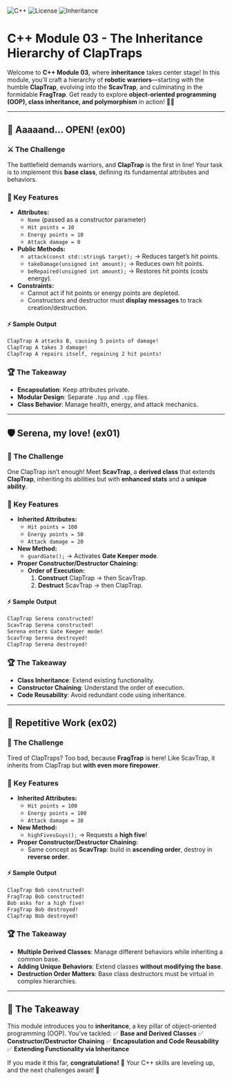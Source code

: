 ![C++](https://img.shields.io/badge/C++-98-blue?logo=cplusplus) ![License](https://img.shields.io/badge/License-Free-red) ![Inheritance](https://img.shields.io/badge/Inheritance-Approved-green)  

# C++ Module 03 - The Inheritance Hierarchy of ClapTraps

Welcome to **C++ Module 03**, where **inheritance** takes center stage! In this module, you'll craft a hierarchy of **robotic warriors**—starting with the humble **ClapTrap**, evolving into the **ScavTrap**, and culminating in the formidable **FragTrap**. Get ready to explore **object-oriented programming (OOP), class inheritance, and polymorphism** in action! 🤖🔥

---

## 🤖 Aaaaand... OPEN! (ex00)

### ⚔️ The Challenge
The battlefield demands warriors, and **ClapTrap** is the first in line! Your task is to implement this **base class**, defining its fundamental attributes and behaviors.

### 🔹 Key Features
- **Attributes:**
  - `Name` (passed as a constructor parameter)
  - `Hit points = 10`
  - `Energy points = 10`
  - `Attack damage = 0`
- **Public Methods:**
  - `attack(const std::string& target);` → Reduces target’s hit points.
  - `takeDamage(unsigned int amount);` → Reduces own hit points.
  - `beRepaired(unsigned int amount);` → Restores hit points (costs energy).
- **Constraints:**
  - Cannot act if hit points or energy points are depleted.
  - Constructors and destructor must **display messages** to track creation/destruction.

#### ⚡ Sample Output
```bash
ClapTrap A attacks B, causing 5 points of damage!
ClapTrap A takes 3 damage!
ClapTrap A repairs itself, regaining 2 hit points!
```

### 🏆 The Takeaway
- **Encapsulation**: Keep attributes private.
- **Modular Design**: Separate `.hpp` and `.cpp` files.
- **Class Behavior**: Manage health, energy, and attack mechanics.

---

## 🛡️ Serena, my love! (ex01)

### 🔄 The Challenge
One ClapTrap isn’t enough! Meet **ScavTrap**, a **derived class** that extends **ClapTrap**, inheriting its abilities but with **enhanced stats** and a **unique ability**.

### 🔹 Key Features
- **Inherited Attributes:**
  - `Hit points = 100`
  - `Energy points = 50`
  - `Attack damage = 20`
- **New Method:**
  - `guardGate();` → Activates **Gate Keeper mode**.
- **Proper Constructor/Destructor Chaining:**
  - **Order of Execution:**
    1. **Construct** ClapTrap → then ScavTrap.
    2. **Destruct** ScavTrap → then ClapTrap.

#### ⚡ Sample Output
```bash
ClapTrap Serena constructed!
ScavTrap Serena constructed!
Serena enters Gate Keeper mode!
ScavTrap Serena destroyed!
ClapTrap Serena destroyed!
```

### 🏆 The Takeaway
- **Class Inheritance**: Extend existing functionality.
- **Constructor Chaining**: Understand the order of execution.
- **Code Reusability**: Avoid redundant code using inheritance.

---

## 🎉 Repetitive Work (ex02)

### 🚀 The Challenge
Tired of ClapTraps? Too bad, because **FragTrap** is here! Like ScavTrap, it inherits from ClapTrap but **with even more firepower**.

### 🔹 Key Features
- **Inherited Attributes:**
  - `Hit points = 100`
  - `Energy points = 100`
  - `Attack damage = 30`
- **New Method:**
  - `highFivesGuys();` → Requests a **high five**!
- **Proper Constructor/Destructor Chaining:**
  - Same concept as **ScavTrap**: build in **ascending order**, destroy in **reverse order**.

#### ⚡ Sample Output
```bash
ClapTrap Bob constructed!
FragTrap Bob constructed!
Bob asks for a high five!
FragTrap Bob destroyed!
ClapTrap Bob destroyed!
```

### 🏆 The Takeaway
- **Multiple Derived Classes**: Manage different behaviors while inheriting a common base.
- **Adding Unique Behaviors**: Extend classes **without modifying the base**.
- **Destruction Order Matters**: Base class destructors must be virtual in complex hierarchies.

---

## 🎯 The Takeaway
This module introduces you to **inheritance**, a key pillar of object-oriented programming (OOP). You’ve tackled:
✅ **Base and Derived Classes**
✅ **Constructor/Destructor Chaining**
✅ **Encapsulation and Code Reusability**
✅ **Extending Functionality via Inheritance**

If you made it this far, **congratulations!** 🎉 Your C++ skills are leveling up, and the next challenges await! 🚀

